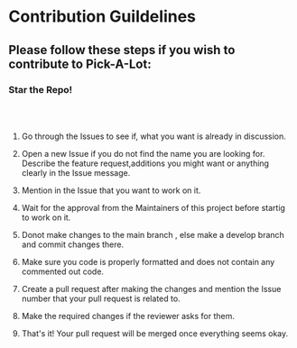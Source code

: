 # Contribution Guildelines

## Please follow these steps if you wish to contribute to Pick-A-Lot:

### Star the Repo!
<br>
<br>

1. Go through the Issues to see if, what you want is already in discussion.

2. Open a new Issue if you do not find the name you are looking for. Describe the feature request,additions you might want or anything clearly in the Issue message.

3. Mention in the Issue that you want to work on it.

4. Wait for the approval from the Maintainers of this project before startig to work on it.

5. Donot make changes to the main branch , else make a develop branch and commit changes there.

6. Make sure you code is properly formatted and does not contain any commented out code.

7. Create a pull request after making the changes and mention the Issue number that your pull request is related to.

8. Make the required changes if the reviewer asks for them. 

9. That's it! Your pull request will be merged once everything seems okay.



